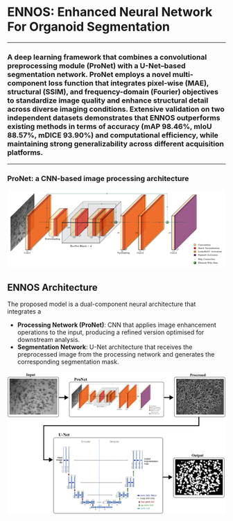# ENNOS: Enhanced Neural Network For Organoid Segmentation
---
### A deep learning framework that combines a convolutional preprocessing module (ProNet) with a U-Net–based segmentation network. ProNet employs a novel multi- component loss function that integrates pixel-wise (MAE), structural (SSIM), and frequency-domain (Fourier) objectives to standardize image quality and enhance structural detail across diverse imaging conditions. Extensive validation on two independent datasets demonstrates that ENNOS outperforms existing methods in terms of accuracy (mAP 98.46%, mIoU 88.57%, mDICE 93.90%) and computational efficiency, while maintaining strong generalizability across different acquisition platforms. 
---

### ProNet: a CNN-based image processing architecture
![ProNet: a CNN-based image processing architecture](./images/ProNet.png)

## ENNOS Architecture
The proposed model is a dual-component neural architecture that integrates a
- __Processing Network (ProNet)__: CNN that applies image enhancement operations to the input, producing a refined version optimised for downstream analysis.
- __Segmentation Network__: U-Net architecture that receives the preprocessed image from the processing network and generates the corresponding segmentation mask.


![ENNOS: Enhanced Neural Network For Organoid Segmentation](./images/ENNOS.png)

